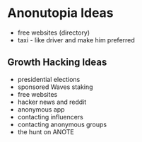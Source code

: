 # Anonutopia Ideas

- free websites (directory)
- taxi - like driver and make him preferred

## Growth Hacking Ideas

- presidential elections
- sponsored Waves staking
- free websites
- hacker news and reddit
- anonymous app
- contacting influencers
- contacting anonymous groups
- the hunt on ANOTE
